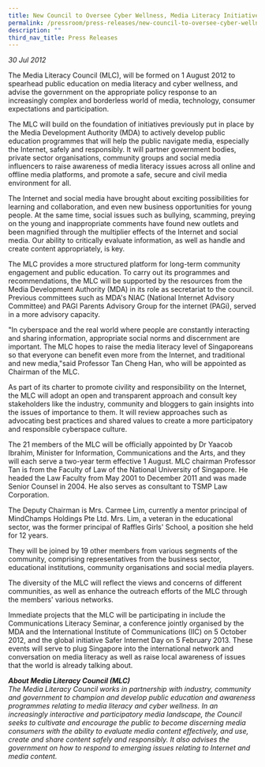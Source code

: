 ```yaml
---
title: New Council to Oversee Cyber Wellness, Media Literacy Initiatives
permalink: /pressroom/press-releases/new-council-to-oversee-cyber-wellness-media-literacy-initiatives/
description: ""
third_nav_title: Press Releases
---
```

*30 Jul 2012*

The Media Literacy Council (MLC), will be formed on 1 August 2012 to spearhead public education on media literacy and cyber wellness, and advise the government on the appropriate policy response to an increasingly complex and borderless world of media, technology, consumer expectations and participation.

The MLC will build on the foundation of initiatives previously put in place by the Media Development Authority (MDA) to actively develop public education programmes that will help the public navigate media, especially the Internet, safely and responsibly. It will partner government bodies, private sector organisations, community groups and social media influencers to raise awareness of media literacy issues across all online and offline media platforms, and promote a safe, secure and civil media environment for all.

The Internet and social media have brought about exciting possibilities for learning and collaboration, and even new business opportunities for young people. At the same time, social issues such as bullying, scamming, preying on the young and inappropriate comments have found new outlets and been magnified through the multiplier effects of the Internet and social media. Our ability to critically evaluate information, as well as handle and create content appropriately, is key.

The MLC provides a more structured platform for long-term community engagement and public education. To carry out its programmes and recommendations, the MLC will be supported by the resources from the Media Development Authority (MDA) in its role as secretariat to the council. Previous committees such as MDA's NIAC (National Internet Advisory Committee) and PAGI Parents Advisory Group for the internet (PAGi), served in a more advisory capacity.

"In cyberspace and the real world where people are constantly interacting and sharing information, appropriate social norms and discernment are important. The MLC hopes to raise the media literacy level of Singaporeans so that everyone can benefit even more from the Internet, and traditional and new media,"said Professor Tan Cheng Han, who will be appointed as Chairman of the MLC.

As part of its charter to promote civility and responsibility on the Internet, the MLC will adopt an open and transparent approach and consult key stakeholders like the industry, community and bloggers to gain insights into the issues of importance to them. It will review approaches such as advocating best practices and shared values to create a more participatory and responsible cyberspace culture.

The 21 members of the MLC will be officially appointed by Dr Yaacob Ibrahim, Minister for Information, Communications and the Arts, and they will each serve a two-year term effective 1 August. MLC chairman Professor Tan is from the Faculty of Law of the National University of Singapore. He headed the Law Faculty from May 2001 to December 2011 and was made Senior Counsel in 2004. He also serves as consultant to TSMP Law Corporation.

The Deputy Chairman is Mrs. Carmee Lim, currently a mentor principal of MindChamps Holdings Pte Ltd. Mrs. Lim, a veteran in the educational sector, was the former principal of Raffles Girls' School, a position she held for 12 years.

They will be joined by 19 other members from various segments of the community, comprising representatives from the business sector, educational institutions, community organisations and social media players.

The diversity of the MLC will reflect the views and concerns of different communities, as well as enhance the outreach efforts of the MLC through the members' various networks.

Immediate projects that the MLC will be participating in include the Communications Literacy Seminar, a conference jointly organised by the MDA and the International Institute of Communications (IIC) on 5 October 2012, and the global initiative Safer Internet Day on 5 February 2013. These events will serve to plug Singapore into the international network and conversation on media literacy as well as raise local awareness of issues that the world is already talking about.


_**About Media Literacy Council (MLC)**  
The Media Literacy Council works in partnership with industry, community and government to champion and develop public education and awareness programmes relating to media literacy and cyber wellness. In an increasingly interactive and participatory media landscape, the Council seeks to cultivate and encourage the public to become discerning media consumers with the ability to evaluate media content effectively, and use, create and share content safely and responsibly. It also advises the government on how to respond to emerging issues relating to Internet and media content._